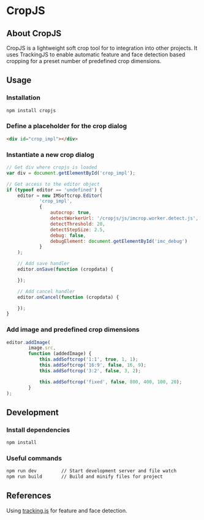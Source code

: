 # CropJS

## About CropJS

CropJS is a lightweight soft crop tool for to integration into other projects. It uses TrackingJS to enable automatic feature and face detection based cropping for a preset number of predefined crop dimensions.

## Usage

### Installation

```bash
npm install cropjs
```

### Define a placeholder for the crop dialog

```html
<div id="crop_impl"></div>
```

### Instantiate a new crop dialog

```js
// Get div where cropjs is loaded
var div = document.getElementById('crop_impl');

// Get access to the editor object
if (typeof editor == 'undefined') {
    editor = new IMSoftcrop.Editor(
            'crop_impl',
            {
                autocrop: true,
                detectWorkerUrl: '/cropjs/js/imcrop.worker.detect.js',
                detectThreshold: 20,
                detectStepSize: 2.5,
                debug: false,
                debugElement: document.getElementById('imc_debug')
            }
    );

    // Add save handler
    editor.onSave(function (cropdata) {

    });

    // Add cancel handler
    editor.onCancel(function (cropdata) {

    });
}
```

### Add image and predefined crop dimensions

```js
editor.addImage(
        image.src,
        function (addedImage) {
            this.addSoftcrop('1:1', true, 1, 1);
            this.addSoftcrop('16:9', false, 16, 9);
            this.addSoftcrop('3:2', false, 3, 2);

            this.addSoftcrop('fixed', false, 800, 400, 100, 20);
        }
);
```

## Development

### Install dependencies

```bash
npm install
```

### Useful commands

```bash
npm run dev         // Start development server and file watch
npm run build       // Build and minify files for project
```

## References

Using [tracking.js](https://trackingjs.com/) for feature and face detection.
